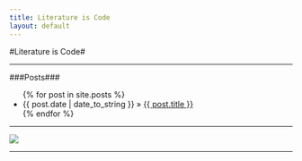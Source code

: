```yaml
---
title: Literature is Code
layout: default
---
```



#Literature is Code#

-------

###Posts###

<ul class="posts">
{% for post in site.posts %}
  <li> <span>{{ post.date | date_to_string }}</span> &raquo; <a href="{{ post.url }}">{{ post.title }}</a></li>
{% endfor %}
</ul>

------


<img src="http://upload.wikimedia.org/wikipedia/en/c/cc/Caravaggio_incredulity.jpg" class = 'fig'>

------
